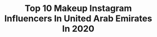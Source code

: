 ---
title: Top 10 Makeup Instagram Influencers In United Arab Emirates In 2020
description: >-
  Find top makeup Instagram influencers in United Arab Emirates in 2020. Most popular hashtags: #quarantinelife #stayhome #hudabeauty #makeupartist.
platform: Instagram
profiles:
  - username: "madaboutella"
    fullname: >-
      DUBAI LIFESTYLE BLOGGER🏝
    location: "United Arab Emirates"
    followers: 28604
    engagement: 496
    commentsToLikes: 0.154359
    id: ck0w4tfys0bwr0i19i7ag9tri
    verified: false
    hashtags: "#madaboutella, #tbt"
  - username: "fatomglam"
    fullname: >-
      Fatima Wasim فاطمة وسيم
    location: "United Arab Emirates"
    followers: 778474
    engagement: 316
    commentsToLikes: 0.030321
    id: ck5zku1qwk5n70i14fa9kjbw1
    verified: false
    hashtags: "#makeup, #beauty, #hudabeauty, #neon"
  - username: "amanda_nawfal_sayde"
    fullname: >-
      Amanda Sayde   اماندا نوفل
    location: "United Arab Emirates"
    followers: 123208
    engagement: 282
    commentsToLikes: 0.039737
    id: ck13ccv25zq520i19n0bs2hq9
    verified: false
    hashtags: "#skinfirming, #luna3, #poweryourbeauty, #beirut"
  - username: "nidasbeautybag"
    fullname: >-
      Nida Arshad
    location: "United Arab Emirates"
    followers: 27619
    engagement: 623
    commentsToLikes: 0.266720
    id: ck5bxldlvny3o0i113hngxmmk
    verified: false
    hashtags: "#socialisolation, #makeupartistic, #hugegiveaway, #blender3d"
  - username: "misss_marlen"
    fullname: >-
      Professional Model in Dubai
    location: "United Arab Emirates"
    followers: 34243
    engagement: 210
    commentsToLikes: 0.076470
    id: ck15q7ncx1h980i19vqik8bme
    verified: false
    hashtags: "#visitdubai, #dubailife, #dubaishopping, #travelblogger"
  - username: "touchoffarah"
    fullname: >-
      Farah Habboush   فرح حبّوش
    location: "United Arab Emirates"
    followers: 7292
    engagement: 1187
    commentsToLikes: 0.037885
    id: ck0w0ici0eciy0i19bhzg6lcn
    verified: false
    hashtags: "#bfcosmetics, #maccosmeticsmiddleeast, #qraft, #sayitoutloud"
  - username: "dudasilveira07"
    fullname: >-
      Maria Eduarda💋
    location: "United Arab Emirates"
    followers: 5875
    engagement: 1072
    commentsToLikes: 0.104931
    id: ck15ulwhnntkd0i19u6a82rai
    verified: false
    hashtags: "#collections, #makeupoftheday, #jalaba, #abudhabifoodies"
  - username: "sedra_samerr"
    fullname: >-
      سيدرا
    location: "United Arab Emirates"
    followers: 266475
    engagement: 270
    commentsToLikes: 0.025810
    id: ckap53ciza0ns0i78qo4fds40
    verified: false
    hashtags: "#boomboom, #girls, #syria, #lemon"
  - username: "amna.hamdto"
    fullname: >-
      Amna Hamdto|آمِنَّةٌ حَمدتُو
    location: "United Arab Emirates"
    followers: 61391
    engagement: 478
    commentsToLikes: 0.018507
    id: ck13cqx3h1q6s0i19ffsn6ggu
    verified: false
    hashtags: "#uaetogether, #stayhome, #thankyouheros, #uaehealthcareworkers"
  - username: "sinead_murphy_"
    fullname: >-
      Sinead Murphy
    location: "United Arab Emirates"
    followers: 18651
    engagement: 406
    commentsToLikes: 0.043738
    id: ckaoxvkgyexvx0i78v159ugi9
    verified: false
    hashtags: "#thelittlethings, #staypositive, #makeuplook, #luxegal"
---